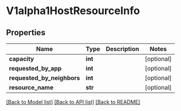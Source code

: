 # V1alpha1HostResourceInfo

## Properties
Name | Type | Description | Notes
------------ | ------------- | ------------- | -------------
**capacity** | **int** |  | [optional] 
**requested_by_app** | **int** |  | [optional] 
**requested_by_neighbors** | **int** |  | [optional] 
**resource_name** | **str** |  | [optional] 

[[Back to Model list]](../README.md#documentation-for-models) [[Back to API list]](../README.md#documentation-for-api-endpoints) [[Back to README]](../README.md)


